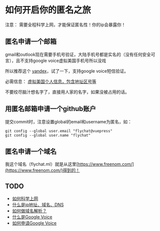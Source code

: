 # 如何开启你的匿名之旅

注意： 需要全程科学上网，才能保证匿名性！你的ip会暴露你！

## 匿名申请一个邮箱

gmail和outlook现在需要手机号验证，大陆手机号都是实名的（没有任何安全可言），且不支持google voice虚拟美国手机号所以没戏

所以推荐这个 [yandex](https://mail.yandex.com)，试了一下，支持google voice短信验证。

必需信息： [虚拟美国个人信息，包含地址区号等](http://haoweichi.com/More/meiguo_zhenshi_dizhi)

不要绞尽脑汁想名字了，直接用人家的名字，如果没被占用的话。
 
## 用匿名邮箱申请一个github账户

提交commit时，注意设置global的email和username为匿名，如：

```
git config --global user.email "flychat@vuepress"
git config --global user.name "flychat"
```

## 匿名申请一个域名

我这个域名（flychat.ml）就是从这里[https://www.freenom.com/](https://www.freenom.com/)得到的！

## TODO
- <u>如何科学上网</u>
- <u>什么是ip地址、域名、DNS</u>
- <u>如何做域名解析？</u>
- <u>什么是Google Voice</u>
- <u>如何申请Google Voice</u>